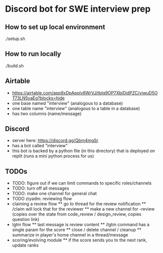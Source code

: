 # Discord bot for SWE interview prep


## How to set up local environment
./setup.sh


## How to run locally
./build.sh


## Airtable

* https://airtable.com/app8xDpApplv8WrVJ/tblq9OP7XbjDidPZC/viwuD5OT73LN5yaEg?blocks=hide
* one base named "interview" (analogous to a database)
* one table name "interview" (analogous to a table in a database)
* has two columns (name/message)

## Discord

* server here: https://discord.gg/Qbm4mgSr
* has a bot called "interview"
* this bot is backed by a python file (in this directory) that is deployed on replit (runs a mini python process for us)

## TODOs

* TODO: figure out if we can limit commands to specific roles/channels
* TODO: turn off all messages
* TODO: make one channel for general chat
* TODO ziyadm: reviewing flow
* claiming a review flow
	** go to thread for the review notification
	** /claim will lock that for the reviewer
	** make a new channel for -review (copies over the state from code_review / design_review, copies question link)
* lgtm flow
	** last message is review content
	** /lgtm command has a single param for the score
	** close / delete channel / cleanup
	** summarize in player's home channel in a thread/message
* scoring/evolving module
	** if the score sends you to the next rank, update ranks
